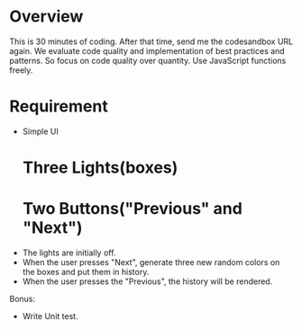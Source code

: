 # Overview

This is 30 minutes of coding.
After that time, send me the codesandbox URL again.
We evaluate code quality and implementation of best practices and patterns. So focus on code quality over quantity. Use JavaScript functions freely.

# Requirement

- Simple UI
  # Three Lights(boxes)
  # Two Buttons("Previous" and "Next")
- The lights are initially off.
- When the user presses "Next", generate three new random colors on the boxes and put them in history.
- When the user presses the "Previous", the history will be rendered.

Bonus:

- Write Unit test.
